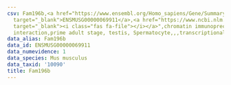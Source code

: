 ```yaml
---
csv: Fam196b,<a href="https://www.ensembl.org/Homo_sapiens/Gene/Summary?db=core;g=ENSMUSG00000069911"
  target="_blank">ENSMUSG00000069911</a>,<a href="https://www.ncbi.nlm.nih.gov/pubmed/25450459"
  target="_blank"><i class="fas fa-file"></i></a>",chromatin immunoprecipitation assay,direct
  interaction,prime adult stage, testis, Spermatocyte,,,transcriptional regulation,
data_alias: Fam196b
data_id: ENSMUSG00000069911
data_numevidence: 1
data_species: Mus musculus
data_taxid: '10090'
title: Fam196b
---
```

